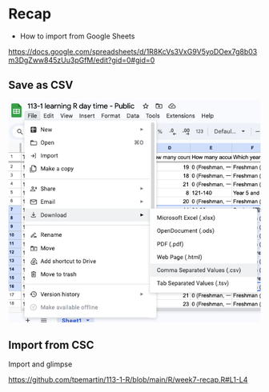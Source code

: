 # Recap

  - How to import from Google Sheets  

<https://docs.google.com/spreadsheets/d/1R8KcVs3VxG9V5yoDOex7g8b03m3DgZww845zUu3pGfM/edit?gid=0#gid=0>

## Save as CSV

![](../img/2024-10-23-08-58-46.png)

## Import from CSC

Import and glimpse

<https://github.com/tpemartin/113-1-R/blob/main/R/week7-recap.R#L1-L4>